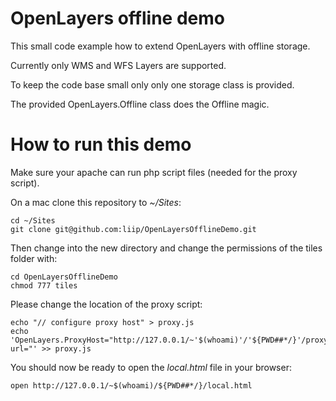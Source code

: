 # OpenLayers offline demo

This small code example how to extend OpenLayers with offline storage.

Currently only WMS and WFS Layers are supported.

To keep the code base small only only one storage class is provided.

The provided OpenLayers.Offline class does the Offline magic.

# How to run this demo

Make sure your apache can run php script files (needed for the proxy script).

On a mac clone this repository to *~/Sites*:

    cd ~/Sites
    git clone git@github.com:liip/OpenLayersOfflineDemo.git

Then change into the new directory and change the permissions of the tiles folder with:

    cd OpenLayersOfflineDemo
    chmod 777 tiles

Please change the location of the proxy script:

    echo "// configure proxy host" > proxy.js
    echo 'OpenLayers.ProxyHost="http://127.0.0.1/~'$(whoami)'/'${PWD##*/}'/proxy.php?url="' >> proxy.js

You should now be ready to open the *local.html* file in your browser:

    open http://127.0.0.1/~$(whoami)/${PWD##*/}/local.html

